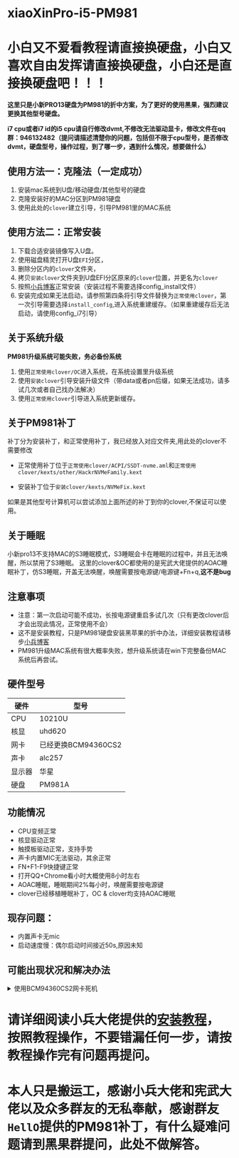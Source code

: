 # xiaoXinPro-i5-PM981

# 小白又不爱看教程请直接换硬盘，小白又喜欢自由发挥请直接换硬盘，小白还是直接换硬盘吧！！！

**这里只是小新PRO13硬盘为PM981的折中方案，为了更好的使用黑果，强烈建议更换其他型号硬盘。**

**i7 cpu或者i7 id的i5 cpu请自行修改dvmt,不修改无法驱动显卡，修改文件在qq群：946132482（提问请描述清楚你的问题，包括但不限于cpu型号，是否修改dvmt，硬盘型号，操作过程，到了哪一步，遇到什么情况，想要做什么）**

使用方法一：克隆法（一定成功）
---
1. 安装mac系统到U盘/移动硬盘/其他型号的硬盘
2. 克隆安装好的MAC分区到PM981硬盘
3. 使用此处的`clover`建立引导，引导PM981里的MAC系统

使用方法二：正常安装
---
1. 下载合适安装镜像写入U盘。
2. 使用磁盘精灵打开U盘`EFI`分区，
3. 删除分区内的`clover`文件夹，
4. 拷贝`安装clover`文件夹到U盘EFI分区原来的`clover`位置，并更名为`clover`
5. 按照[小兵博客](https://blog.daliansky.net/Lenovo-Xiaoxin-PRO-13-2019-and-macOS-Catalina-Installation-Tutorial.html)正常安装（安装过程不需要选择config_install文件）
6. 安装完成如果无法启动，请参照第四条将引导文件替换为`正常使用clover`，第一次引导需要选择`install_config`,进入系统重建缓存。（如果重建缓存后无法启动，请使用config_i7引导）



关于系统升级
---
**PM981升级系统可能失败，务必备份系统**
1. 使用`正常使用clover/OC`进入系统，在系统设置里升级系统
2. 使用`安装clover`引导安装升级文件（带data或者pn后缀，如果无法成功，请多试几次或者自己找办法解决）
3. 使用`正常使用clover`引导进入系统更新缓存。



关于PM981补丁
---
补丁分为安装补丁，和正常使用补丁，我已经放入对应文件夹,用此处的clover不需要修改

* 正常使用补丁位于`正常使用clover/ACPI/SSDT-nvme.aml`和`正常使用clover/kexts/other/HackrNVMeFamily.kext`

* 安装补丁位于`安装clover/kexts/NVMeFix.kext`

如果是其他型号计算机可以尝试添加上面所述的补丁到你的clover,不保证可以使用。

关于睡眠
---
小新pro13不支持MAC的S3睡眠模式，S3睡眠会卡在睡眠的过程中，并且无法唤醒，所以禁用了S3睡眠。
这里的clover&OC都使用的是宪武大佬提供的AOAC睡眠补丁，仿S3睡眠，开盖无法唤醒，唤醒需要按电源键/电源键+Fn+q,**这不是bug**

注意事项
---
* 注意：第一次启动可能不成功，长按电源键重启多试几次（只有更改clover后才会出现此情况，正常使用不会）
* 这不是安装教程，只是PM981硬盘安装黑苹果的折中办法，详细安装教程请移步[小兵博客](https://blog.daliansky.net/Lenovo-Xiaoxin-PRO-13-2019-and-macOS-Catalina-Installation-Tutorial.html)
* PM981升级MAC系统有很大概率失败，想升级系统请在win下完整备份MAC系统后再尝试。

硬件型号
---

|硬件|型号|
| --- | --- |
|CPU|10210U|
|核显|uhd620|
|网卡|已经更换BCM94360CS2|
|声卡|alc257|
|显示器|华星|
|硬盘|PM981A|

功能情况
---
* CPU变频正常
* 核显驱动正常
* 触摸板驱动正常，支持手势
* 声卡内置MIC无法驱动，其余正常
* FN+F1-F9快捷键正常
* 打开QQ+Chrome看小时大概使用8小时左右
* AOAC睡眠，睡眠期间2%每小时，唤醒需要按电源键
* clover已经移植睡眠补丁，OC & clover均支持AOAC睡眠

现存问题：
---
* 内置声卡无mic
* 启动速度慢：偶尔启动时间接近50s,原因未知
  
可能出现状况和解决办法
---
<details><summary>使用BCM94360CS2网卡死机</summary>
	
**表现**
电脑负载高时突然屏幕卡住，电脑没有任何响应
**可能解决办法**
参考DW1820A屏蔽转接卡正面的两个针脚：[参考链接](http://bbs.pcbeta.com/viewthread-1846508-1-1.html)
  
</details>

# 请详细阅读小兵大佬提供的[安装教程](https://blog.daliansky.net/Lenovo-Xiaoxin-PRO-13-2019-and-macOS-Catalina-Installation-Tutorial.html)，按照教程操作，不要错漏任何一步，请按教程操作完有问题再提问。

# 本人只是搬运工，感谢小兵大佬和宪武大佬以及众多群友的无私奉献，感谢群友`HellO`提供的PM981补丁，有什么疑难问题请到黑果群提问，此处不做解答。
